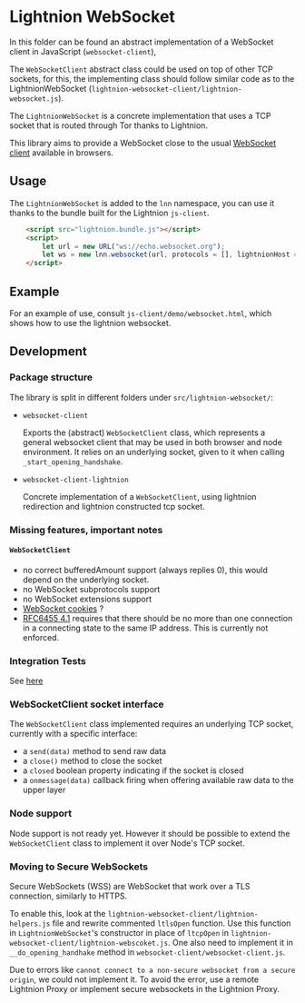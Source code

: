 # Lightnion WebSocket

In this folder can be found an abstract implementation of a WebSocket client in JavaScript (`websocket-client`), 

The `WebSocketClient` abstract class could be used on top of other TCP sockets, for this, the implementing class should follow similar code as to the LightnionWebSocket (`lightnion-websocket-client/lightnion-websocket.js`).

The `LightnionWebSocket` is a concrete implementation that uses a TCP socket that is routed through Tor thanks to Lightnion.

This library aims to provide a WebSocket close to the usual [WebSocket client](https://developer.mozilla.org/en-US/docs/Web/API/WebSockets_API) available in browsers.

## Usage

The `LightnionWebSocket` is added to the `lnn` namespace, you can use it thanks to the bundle built for the Lightnion `js-client`.

```html
    <script src="lightnion.bundle.js"></script>
    <script>
        let url = new URL("ws://echo.websocket.org");
        let ws = new lnn.websocket(url, protocols = [], lightnionHost = "localhost", lightnionPort = 4990);
    </script>
```

## Example

For an example of use, consult `js-client/demo/websocket.html`, which shows how to use the lightnion websocket.

## Development

### Package structure

The library is split in different folders under `src/lightnion-websocket/`:

- `websocket-client`

    Exports the (abstract) `WebSocketClient` class, which represents a general websocket client that may be used in both browser and node environment. It relies on an underlying socket, given to it when calling `_start_opening_handshake`.

- `websocket-client-lightnion`

    Concrete implementation of a `WebSocketClient`, using lightnion redirection and lightnion constructed tcp socket.


### Missing features, important notes

#### `WebSocketClient`

- no correct bufferedAmount support (always replies 0), this would depend on the underlying socket.
- no WebSocket subprotocols support
- no WebSocket extensions support
- [WebSocket cookies](https://www.w3.org/TR/websockets/#feedback-from-the-protocol) ?
- [RFC6455 4.1](https://tools.ietf.org/html/rfc6455#page-15) requires that there should be no more than one connection in a connecting state to the same IP address. This is currently not enforced.

### Integration Tests

See [here](../../integration-tests/lightnion-websocket/README.md)

### WebSocketClient socket interface

The `WebSocketClient` class implemented requires an underlying TCP socket, currently with a specific interface:

- a `send(data)` method to send raw data
- a `close()` method to close the socket
- a `closed` boolean property indicating if the socket is closed 
- a `onmessage(data)` callback firing when offering available raw data to the upper layer

### Node support

Node support is not ready yet. However it should be possible to extend the `WebSocketClient` class to implement it over Node's TCP socket.


### Moving to Secure WebSockets

Secure WebSockets (WSS) are WebSocket that work over a TLS connection, similarly to HTTPS.

To enable this, look at the `lightnion-websocket-client/lightnion-helpers.js` file and rewrite commented `ltlsOpen` function.
Use this function in `LightnionWebSocket`'s constructor in place of `ltcpOpen` in `lightnion-websocket-client/lightnion-webscoket.js`.
One also need to implement it in `__do_opening_handhake` method in `websocket-client/websocket-client.js`.

Due to errors like `cannot connect to a non-secure websocket from a secure origin`, we could not implement it.
To avoid the error, use a remote Lightnion Proxy or implement secure websockets in the Lightnion Proxy.


